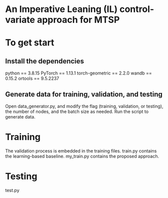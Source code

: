 # An Imperative Leaning (IL) control-variate approach for MTSP

# To get start
## Install the dependencies
python == 3.8.15
PyTorch == 1.13.1
torch-geometric == 2.2.0
wandb == 0.15.2
ortools == 9.5.2237
## Generate data for training, validation, and testing
Open data_generator.py, and modify the flag (training, validation, or testing), the number of nodes, and the batch size as needed. Run the script to generate data.
# Training
The validation process is embedded in the training files. 
train.py contains the learning-based baseline.
my_train.py contains the proposed approach.
# Testing
test.py
